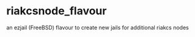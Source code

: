riakcsnode_flavour
==================

an ezjail (FreeBSD) flavour to create new jails for additional riakcs nodes
